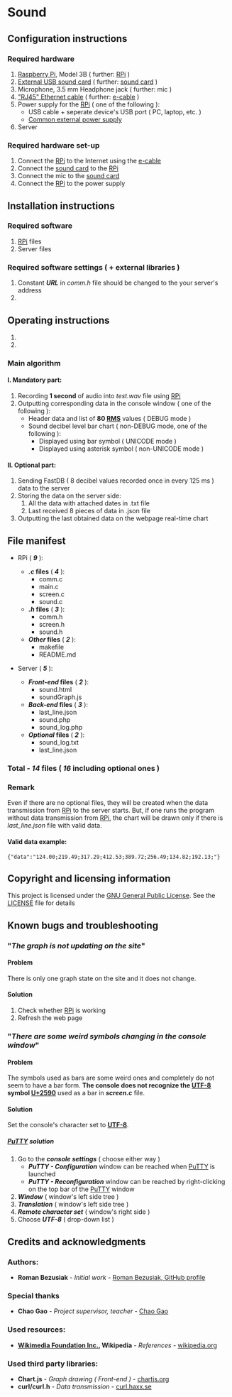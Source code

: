 # Sound

## Configuration instructions

### Required hardware
	
1. [Raspberry Pi](https://en.wikipedia.org/wiki/Raspberry_Pi), 
	Model 3B ( further: [RPi](https://en.wikipedia.org/wiki/Raspberry_Pi) )
2. [External USB sound card](https://en.wikipedia.org/wiki/Sound_card#USB_sound_cards) 
	( further: [sound card](https://en.wikipedia.org/wiki/Sound_card#USB_sound_cards) )
3. Microphone, 3.5 mm Headphone jack ( further: mic )
4. ["RJ45" Ethernet cable](https://en.wikipedia.org/wiki/Modular_connector#8P8C) 
	( further: [e-cable](https://en.wikipedia.org/wiki/Raspberry_Pi) )
5. Power supply for the [RPi](https://en.wikipedia.org/wiki/Raspberry_Pi) 
	( one of the following ):
	- USB cable + seperate device's USB port ( PC, laptop, etc. )
	- [Common external power supply](https://en.wikipedia.org/wiki/Common_external_power_supply)
6. Server

### Required hardware set-up

1. Connect the [RPi](https://en.wikipedia.org/wiki/Raspberry_Pi) to the 
	Internet using the [e-cable](https://en.wikipedia.org/wiki/Raspberry_Pi)
2. Connect the [sound card](https://en.wikipedia.org/wiki/Sound_card#USB_sound_cards)
	to the [RPi](https://en.wikipedia.org/wiki/Raspberry_Pi)
3. Connect the mic to the [sound card](https://en.wikipedia.org/wiki/Sound_card#USB_sound_cards)
4. Connect the [RPi](https://en.wikipedia.org/wiki/Raspberry_Pi) to the power supply

## Installation instructions

### Required software
	
1. [RPi](https://en.wikipedia.org/wiki/Raspberry_Pi) files
2. Server files

### Required software settings ( + external libraries )
	
1. Constant **_URL_** in _comm.h_ file should be changed
	to the your server's address  
2. 

## Operating instructions

1.
2.

### Main algorithm

#### I. Mandatory part:

1. Recording **1 second** of audio into _test.wav_ file using 
	[RPi](https://en.wikipedia.org/wiki/Raspberry_Pi)
2. Outputting corresponding data in the console window ( one of the following ):
	- Header data and list of **80 [RMS](https://en.wikipedia.org/wiki/Root_mean_square)** 
		values ( DEBUG mode )
	- Sound decibel level bar chart ( non-DEBUG mode, one of the following ):
		- Displayed using bar symbol ( UNICODE mode )
		- Displayed using asterisk symbol ( non-UNICODE mode )
				
#### II. Optional part:

1. Sending FastDB ( 8 decibel values recorded once in every 125 ms )  
	data to the server
2. Storing the data on the server side:		
	1. All the data with attached dates in .txt file
	2. Last received 8 pieces of data in .json file		
3. Outputting the last obtained data on the webpage real-time chart

## File manifest

- RPi ( **_9_** ):
	- **_.c_ files** ( **_4_** ):
		- comm.c
		- main.c
		- screen.c
		- sound.c	
	- **_.h_ files** ( **_3_** ):
		- comm.h
		- screen.h
		- sound.h
	- **_Other_ files** ( **_2_** ):
		- makefile
		- README.md

- Server ( **_5_** ):
	- **_Front-end_ files** ( **_2_** ):
		- sound.html
		- soundGraph.js
	- **_Back-end_ files** ( **_3_** ):
		- last_line.json
		- sound.php
		- sound_log.php
	- **_Optional_ files** ( **_2_** ):
		- sound_log.txt
		- last_line.json

### Total - **_14_** files ( **_16_** including optional ones )

### Remark

Even if there are no optional files, they will be created when the data 
transmission from [RPi](https://en.wikipedia.org/wiki/Raspberry_Pi) to the 
server starts. But, if one runs the program without data transmission from 
[RPi](https://en.wikipedia.org/wiki/Raspberry_Pi), the chart will be drawn 
only if there is _last_line.json_ file with valid data.

#### Valid data example:

```
{"data":"124.00;219.49;317.29;412.53;389.72;256.49;134.82;192.13;"}
```

## Copyright and licensing information

This project is licensed under the 
[GNU General Public License](https://en.wikipedia.org/wiki/GNU_General_Public_License). 
See the [LICENSE](LICENCE) file for details

## Known bugs and troubleshooting

### "_The graph is not updating on the site_"
	
#### Problem
	
There is only one graph state on the site and it does not change.
		
#### Solution
	
1. Check whether [RPi](https://en.wikipedia.org/wiki/Raspberry_Pi) is working
2. Refresh the web page
		
### "_There are some weird symbols changing in the console window_"
	
#### Problem
	
The symbols used as bars are some weird ones and completely do not seem to have a bar form. 
	**The console does not recognize the [UTF-8](https://en.wikipedia.org/wiki/UTF-8) symbol 
	[U+2590](https://en.wikipedia.org/wiki/Block_Elements)** used as a bar in **_screen.c_** file.
		
#### Solution
	
Set the console's character set to [**UTF-8**](https://en.wikipedia.org/wiki/UTF-8).
		
##### [_PuTTY_](https://en.wikipedia.org/wiki/PuTTY) solution

1. Go to the **_console settings_** ( choose either way )
	- **_PuTTY - Configuration_** window can be reached when [PuTTY](https://en.wikipedia.org/wiki/PuTTY) 
	is launched
	- **_PuTTY - Reconfiguration_** window can be reached by right-clicking on the top bar
		of the [PuTTY](https://en.wikipedia.org/wiki/PuTTY) window
2. **_Window_**               ( window's left side tree )
3. **_Translation_**          ( window's left side tree )
4. **_Remote character set_** ( window's right side )
5. Choose **_UTF-8_**         ( drop-down list )

## Credits and acknowledgments

### Authors:
- **Roman Bezusiak** - _Initial work_ - [Roman Bezusiak, GitHub profile](https://github.com/roman-bezusiak)

### Special thanks
- **Chao Gao** - _Project supervisor, teacher_ - [Chao Gao](http://www.puv.fi/en/contact/?person=gc)

### Used resources:
- **[Wikimedia Foundation Inc.](https://wikimediafoundation.org/wiki/Home), 
Wikipedia** - _References_ - [wikipedia.org](https://www.wikipedia.org/)

### Used third party libraries:
- **Chart.js** - _Graph drawing ( Front-end )_ - [chartjs.org](http://www.chartjs.org/)
- **curl/curl.h** - _Data transmission_ - [curl.haxx.se](https://curl.haxx.se/)
